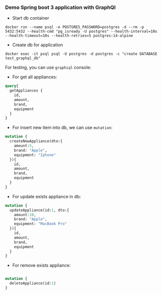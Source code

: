 ### Demo Spring boot 3 application with GraphQl

* Start db container
```shell
docker run --name psql -e POSTGRES_PASSWORD=postgres -d --rm -p 5432:5432 --health-cmd "pg_isready -U postgres" --health-interval=10s --health-timeout=10s --health-retries=5 postgres:14-alpine
```
* Create db for application
```shell
docker exec -it psql psql -U postgres -d postgres -c "create DATABASE test_graphql_db"
```

For testing, you can use `graphiql` console:

* For get all appliances: 
```graphql
query{
  getAppliances {
    id,
    amount,
    brand,
    equipment
  }
}
```
* For insert new item into db, we can use `mutation`:

```graphql
mutation {
  createNewAppliance(dto:{
    amount:5,
    brand: "Apple",
    equipment: "Iphone"
  }){
    id,
    amount,
    brand,
    equipment
  }
}
```
* For update exists appliance in db:
```graphql
mutation {
  updateAppliance(id:1, dto:{
    amount:10,
    brand: "Apple",
    equipment: "MacBook Pro"
  }){
    id,
    amount,
    brand,
    equipment
  }
}
```
* For remove exists appliance:
```graphql

mutation {
  deleteAppliance(id:1)
}
```